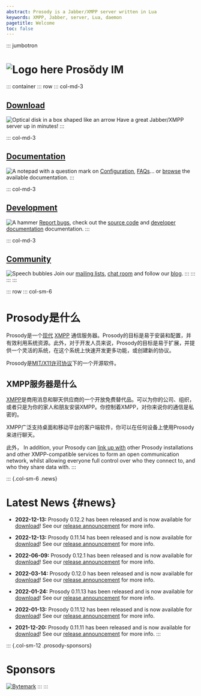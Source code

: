 ```yaml
---
abstract: Prosody is a Jabber/XMPP server written in Lua
keywords: XMPP, Jabber, server, Lua, daemon
pagetitle: Welcome
toc: false
---
```


::: jumbotron
# ![Logo here](prosody) Prosŏdy IM

::: container
::: row
::: col-md-3
## [Download](/download)

![Optical disk in a box shaped like an arrow](download_software) Have a
great Jabber/XMPP server up in minutes!
:::

::: col-md-3
## [Documentation](/doc)

![A notepad with a question mark on](documentation)
[Configuration](/doc/configure), [FAQs](/doc/faq)... or [browse](/doc)
the available documentation.
:::

::: col-md-3
## [Development](/doc/developers)

![A hammer](hammer) [Report bugs](/bugs/), check out the [source
code](/source/) and [developer documentation](/doc/developers/)
documentation.
:::

::: col-md-3
## [Community](/discuss)

![Speech bubbles](community) Join our [mailing
lists](/discuss#mailing_lists), [chat room](/discuss#chatroom) and
follow our [blog](//blog.prosody.im/).
:::
:::
:::
:::

::: row
::: col-sm-6
# Prosody是什么

Prosody是一个[现代](https://modernxmpp.org/) [XMPP](https://xmpp.org/) 通信服务器。Prosody的目标是易于安装和配置，并有效利用系统资源。此外，对于开发人员来说，Prosody的目标是易于扩展，并提供一个灵活的系统，在这个系统上快速开发更多功能，或创建新的协议。

Prosody是[MIT/X11许可协议](#)下的一个开源软件。

## XMPP服务器是什么

[XMPP](#)是商用消息和聊天供应商的一个开放免费替代品。可以为你的公司、组织，或者只是为你的家人和朋友安装XMPP。你控制着XMPP，对你来说你的通信是私密的。

XMPP广泛支持桌面和移动平台的客户端软件，你可以在任何设备上使用Prosody来进行聊天。

此外，
In addition, your Prosody can [link up with](/doc/s2s) other Prosody
installations and other XMPP-compatible services to form an open
communication network, whilst allowing everyone full control over who
they connect to, and who they share data with.
:::

::: {.col-sm-6 .news}
# Latest News {#news}

-   **2022-12-13:** Prosody 0.12.2 has been released and is now
    available for [download](/download)! See our [release
    announcement](//blog.prosody.im/prosody-0.12.2-released/) for more
    info.

-   **2022-12-13:** Prosody 0.11.14 has been released and is now
    available for [download](/download)! See our [release
    announcement](//blog.prosody.im/prosody-0.11.14-released/) for more
    info.

-   **2022-06-09:** Prosody 0.12.1 has been released and is now
    available for [download](/download)! See our [release
    announcement](//blog.prosody.im/prosody-0.12.1-released/) for more
    info.

-   **2022-03-14:** Prosody 0.12.0 has been released and is now
    available for [download](/download)! See our [release
    announcement](//blog.prosody.im/prosody-0.12.0-released/) for more
    info.

-   **2022-01-24:** Prosody 0.11.13 has been released and is now
    available for [download](/download)! See our [release
    announcement](//blog.prosody.im/prosody-0.11.13-released/) for more
    info.

-   **2022-01-13:** Prosody 0.11.12 has been released and is now
    available for [download](/download)! See our [release
    announcement](//blog.prosody.im/prosody-0.11.12-released/) for more
    info.

-   **2021-12-20:** Prosody 0.11.11 has been released and is now
    available for [download](/download)! See our [release
    announcement](https://blog.prosody.im/prosody-0.11.11-released/) for
    more info.
:::

::: {.col-sm-12 .prosody-sponsors}
# Sponsors

[![Bytemark](bytemark)](https://bytemark.co.uk/)
:::
:::
